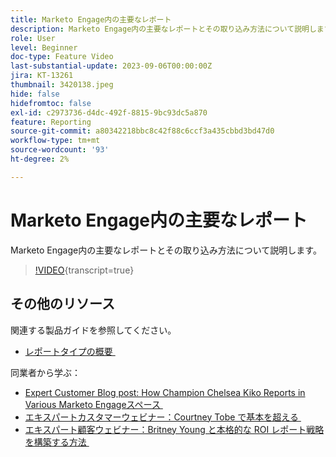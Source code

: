 ```yaml
---
title: Marketo Engage内の主要なレポート
description: Marketo Engage内の主要なレポートとその取り込み方法について説明します。
role: User
level: Beginner
doc-type: Feature Video
last-substantial-update: 2023-09-06T00:00:00Z
jira: KT-13261
thumbnail: 3420138.jpeg
hide: false
hidefromtoc: false
exl-id: c2973736-d4dc-492f-8815-9bc93dc5a870
feature: Reporting
source-git-commit: a80342218bbc8c42f88c6ccf3a435cbbd3bd47d0
workflow-type: tm+mt
source-wordcount: '93'
ht-degree: 2%

---
```


# Marketo Engage内の主要なレポート

Marketo Engage内の主要なレポートとその取り込み方法について説明します。

>[!VIDEO](https://video.tv.adobe.com/v/3432189/?learn=on&captions=jpn){transcript=true}

## その他のリソース

関連する製品ガイドを参照してください。

* [&#x200B; レポートタイプの概要 &#x200B;](https://experienceleague.adobe.com/docs/marketo/using/product-docs/reporting/basic-reporting/report-types/report-type-overview.html?lang=ja)

同業者から学ぶ：

* [Expert Customer Blog post: How Champion Chelsea Kiko Reports in Various Marketo Engageスペース &#x200B;](https://nation.marketo.com/t5/product-blogs/how-marketo-champion-chelsea-kiko-reports-in-various-marketo/ba-p/242627)
* [&#x200B; エキスパートカスタマーウェビナー：Courtney Tobe で基本を超える &#x200B;](https://nation.marketo.com/t5/product-blogs/on-demand-webinar-beyond-the-basics-marketo-reporting/ba-p/302116)
* [&#x200B; エキスパート顧客ウェビナー：Britney Young と本格的な ROI レポート戦略を構築する方法 &#x200B;](https://nation.marketo.com/t5/product-blogs/on-demand-webinar-rounding-out-your-reporting-how-to-build-a/ba-p/319082)
